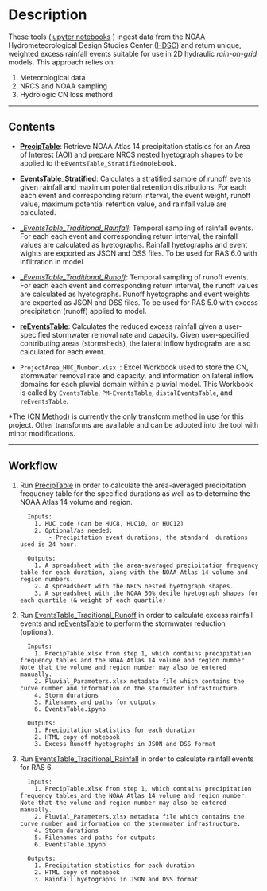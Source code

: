 # Description
These tools ([jupyter notebooks](https://jupyter.org/) ) ingest data from the NOAA Hydrometeorological Design Studies Center ([HDSC](https://www.nws.noaa.gov/oh/hdsc/index.html)) and return unique, weighted excess rainfall events suitable for use in 2D hydraulic *rain-on-grid* models. This approach relies on:

  1. Meteorological data
  2. NRCS and NOAA sampling
  3. Hydrologic CN loss methord


---

## Contents

- [__PrecipTable__](PrecipTable.ipynb): Retrieve NOAA Atlas 14 precipitation statisics for an Area of Interest (AOI) and prepare NRCS nested hyetograph shapes to be applied to the`EventsTable_Stratified`notebook.

- [__EventsTable_Stratified__](EventsTable_Stratified.ipynb): Calculates a stratified sample of runoff events given rainfall and maximum potential retention distributions. For each each event and corresponding return interval, the event weight, runoff value, maximum potential retention value, and rainfall value are calculated.

- [__EventsTable_Traditional_Rainfall_](EventsTable_Traditional_Rainfall.ipynb): Temporal sampling of rainfall events. For each each event and corresponding return interval, the rainfall values are calculated as hyetographs. Rainfall hyetographs and event wights are exported as JSON and DSS files. To be used for RAS 6.0 with infiltration in model.

- [__EventsTable_Traditional_Runoff_](EventsTable_Traditional_Runoff.ipynb): Temporal sampling of runoff events. For each each event and corresponding return interval, the runoff values are calculated as hyetographs. Runoff hyetographs and event weights are exported as JSON and DSS files. To be used for RAS 5.0 with excess precipitation (runoff) applied to model.

- [__reEventsTable__](reEventsTable.ipynb): Calculates the reduced excess rainfall given a user-specified stormwater removal rate and capacity. Given user-specified contributing areas (stormsheds), the lateral inflow hydrograhs are also calculated for each event.

- `ProjectArea_HUC_Number.xlsx `: Excel Workbook used to store the CN, stormwater removal rate and capacity, and information on lateral inflow domains for each pluvial domain within a pluvial model. This Workbook is called by `EventsTable`, `PM-EventsTable`, `distalEventsTable`, and `reEventsTable`.

*The ([CN Method](https://www.nrcs.usda.gov/Internet/FSE_DOCUMENTS/stelprdb1044171.pdf)) is currently the only transform method in use for this project. Other transforms are available and can be adopted into the tool with minor modifications.

---

## Workflow

1. Run [PrecipTable](PrecipTable.ipynb) in order to calculate the area-averaged precipitation frequency table for the specified durations as well as to determine the NOAA Atlas 14 volume and region.
    ```
      Inputs:
        1. HUC code (can be HUC8, HUC10, or HUC12)
        2. Optional/as needed: 
            - Precipitation event durations; the standard  durations used is 24 hour.

      Outputs:
        1. A spreadsheet with the area-averaged precipitation frequency table for each duration, along with the NOAA Atlas 14 volume and region numbers.
        2. A spreadsheet with the NRCS nested hyetograph shapes.
        3. A spreadsheet with the NOAA 50% decile hyetograph shapes for each quartile (& weight of each quartile)
    ```
    
    
2. Run [EventsTable_Traditional_Runoff](EventsTable_Traditional_Runoff.ipynb)  in order to calculate excess rainfall events and [reEventsTable](reEventsTable.ipynb) to perform the stormwater reduction (optional).

    ```
      Inputs:
        1. PrecipTable.xlsx from step 1, which contains precipitation frequency tables and the NOAA Atlas 14 volume and region number. Note that the volume and region number may also be entered manually.
        2. Pluvial_Parameters.xlsx metadata file which contains the curve number and information on the stormwater infrastructure.
        4. Storm durations
        5. Filenames and paths for outputs
        6. EventsTable.ipynb

      Outputs:
        1. Precipitation statistics for each duration
        2. HTML copy of notebook
        3. Excess Runoff hyetographs in JSON and DSS format
    ```
    
3. Run [EventsTable_Traditional_Rainfall](EventsTable_Traditional_Rainfall.ipynb)  in order to calculate rainfall events for RAS 6.

    ```
      Inputs:
        1. PrecipTable.xlsx from step 1, which contains precipitation frequency tables and the NOAA Atlas 14 volume and region number. Note that the volume and region number may also be entered manually.
        2. Pluvial_Parameters.xlsx metadata file which contains the curve number and information on the stormwater infrastructure.
        4. Storm durations
        5. Filenames and paths for outputs
        6. EventsTable.ipynb

      Outputs:
        1. Precipitation statistics for each duration
        2. HTML copy of notebook
        3. Rainfall hyetographs in JSON and DSS format
    ```